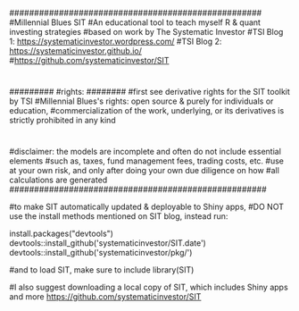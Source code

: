 ###################################################
#Millennial Blues SIT
#An educational tool to teach myself R & quant investing strategies
#based on work by The Systematic Investor
#TSI Blog 1: https://systematicinvestor.wordpress.com/
#TSI Blog 2: https://systematicinvestor.github.io/
#https://github.com/systematicinvestor/SIT
#
#########
#rights: 
########
#first see derivative rights for the SIT toolkit by TSI
#Millennial Blues's rights: open source & purely for individuals or education,
#commercialization of the work, underlying, or its derivatives is strictly prohibited in any kind
#
#disclaimer: the models are incomplete and often do not include essential elements
#such as, taxes, fund management fees, trading costs, etc.
#use at your own risk, and only after doing your own due diligence on how
#all calculations are generated
####################################################

#to make SIT automatically updated & deployable to Shiny apps,
#DO NOT use the install methods mentioned on SIT blog, instead run:

install.packages("devtools")
devtools::install_github('systematicinvestor/SIT.date')
devtools::install_github('systematicinvestor/pkg/')

#and to load SIT, make sure to include
library(SIT)

#I also suggest downloading a local copy of SIT, which includes Shiny apps and more
https://github.com/systematicinvestor/SIT


